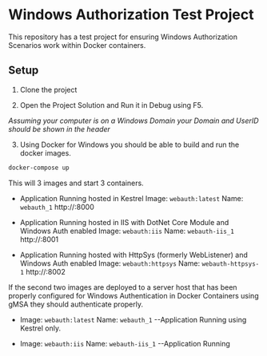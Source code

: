 # Windows Authorization Test Project

This repository has a test project for ensuring Windows Authorization Scenarios work within Docker containers.

## Setup

1. Clone the project

2. Open the Project Solution and Run it in Debug using F5.

_Assuming your computer is on a Windows Domain your Domain and UserID should be shown in the header_

3. Using Docker for Windows you should be able to build and run the docker images.

```powershell
docker-compose up
```

This will 3 images and start 3 containers.

- Application Running hosted in Kestrel
  Image: `webauth:latest`  Name: `webauth_1`  http://<ComputerName>:8000

- Application Running hosted in IIS with DotNet Core Module and Windows Auth enabled
  Image: `webauth:iis`   Name: `webauth-iis_1`  http://<ComputerName>:8001

- Application Running hosted with HttpSys (formerly WebListener) and Windows Auth enabled
  Image: `webauth:httpsys`   Name: `webauth-httpsys-1`  http://<ComputerName>:8002

If the second two images are deployed to a server host that has been properly configured for Windows Authentication in Docker Containers using gMSA they should authenticate properly.

- Image:  `webauth:latest`  Name: `webauth_1`  --Application Running using Kestrel only.

- Image:  `webauth:iis`  Name: `webauth-iis_1`  --Application Running
